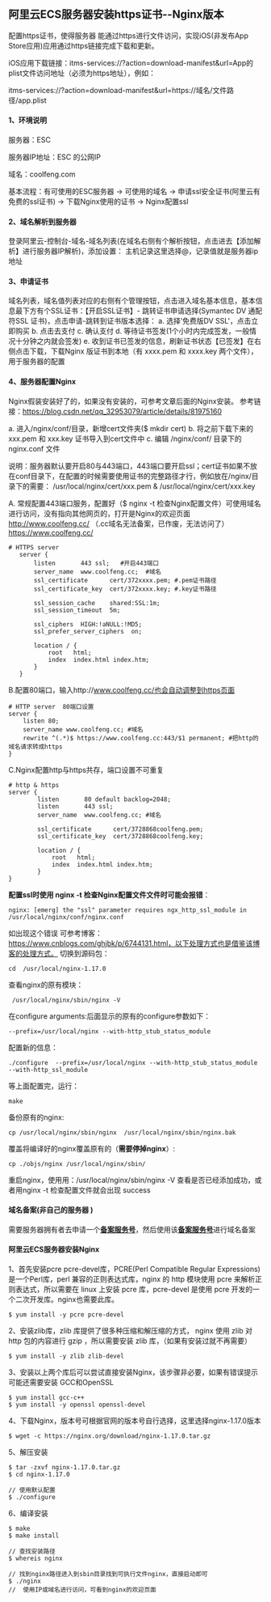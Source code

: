 ## 阿里云ECS服务器安装https证书--Nginx版本

配置https证书，使得服务器 能通过https进行文件访问，实现iOS(非发布App Store应用)应用通过https链接完成下载和更新。

iOS应用下载链接：itms-services://?action=download-manifest&url=App的plist文件访问地址（必须为https地址），例如：

itms-services://?action=download-manifest&url=https://域名/文件路径/app.plist

#### 1、环境说明

服务器：ESC 

服务器IP地址：ESC 的公网IP

域名：coolfeng.com

基本流程：有可使用的ESC服务器 -> 可使用的域名 -> 申请ssl安全证书(阿里云有免费的ssl证书) -> 下载Nginx使用的证书 -> Nginx配置ssl

#### 2、域名解析到服务器

登录阿里云-控制台-域名-域名列表(在域名右侧有个解析按钮，点击进去【添加解析】进行服务器IP解析)，添加设置：
主机记录这里选择@，记录值就是服务器ip地址

#### 3、申请证书

域名列表，域名值列表对应的右侧有个管理按钮，点击进入域名基本信息，基本信息最下方有个SSL证书：【开启SSL证书】- 跳转证书申请选择(Symantec DV 通配符SSL 证书)，点击申请-跳转到证书版本选择：
a. 选择'免费版DV SSL'，点击立即购买
b. 点击去支付
c.  确认支付
d. 等待证书签发(1个小时内完成签发，一般情况十分钟之内就会签发)
e. 收到证书已签发的信息，刷新证书状态【已签发】在右侧点击下载，下载Nginx 版证书到本地（有 xxxx.pem  和 xxxx.key 两个文件），用于服务器的配置

#### 4、服务器配置Nginx

Nginx假装安装好了的，如果没有安装的，可参考文章后面的Nginx安装。
参考链接：https://blog.csdn.net/qq_32953079/article/details/81975160

a. 进入/nginx/conf/目录，新增cert文件夹($ mkdir cert)
b. 将之前下载下来的 xxx.pem 和  xxx.key 证书导入到cert文件中
c. 编辑 /nginx/conf/ 目录下的 nginx.conf 文件

说明：服务器默认要开启80与443端口，443端口要开启ssl；cert证书如果不放在conf目录下，在配置的时候需要使用证书的完整路径才行，例如放在/nginx/目录下的需要： /usr/local/nginx/cert/xxx.pem & /usr/local/nginx/cert/xxx.key

A. 常规配置443端口服务，配置好（$ nginx -t 检查Nginx配置文件）可使用域名进行访问，没有指向其他网页的，打开是Nginx的欢迎页面 
http://www.coolfeng.cc/ （.cc域名无法备案，已作废，无法访问了）
https://www.coolfeng.cc/

```nginx
# HTTPS server
   server {
       listen       443 ssl;   #开启443端口 
       server_name  www.coolfeng.cc;  #域名
       ssl_certificate      cert/372xxxx.pem; #.pem证书路径
       ssl_certificate_key  cert/372xxxx.key; #.key证书路径 

       ssl_session_cache    shared:SSL:1m;
       ssl_session_timeout  5m;

       ssl_ciphers  HIGH:!aNULL:!MD5;
       ssl_prefer_server_ciphers  on;

       location / {
           root   html;
           index  index.html index.htm;
       }
   }
```

B.配置80端口，输入http://www.coolfeng.cc/也会自动调整到https页面

```nginx
# HTTP server  80端口设置
server {
    listen 80;
    server_name www.coolfeng.cc; #域名
    rewrite ^(.*)$ https://www.coolfeng.cc:443/$1 permanent; #把http的域名请求转成https
}
```

C.Nginx配置http与https共存，端口设置不可重复

```nginx
# http & https
server {
        listen       80 default backlog=2048;
        listen       443 ssl;
        server_name  www.coolfeng.cc; #域名

        ssl_certificate      cert/3728868coolfeng.pem;
        ssl_certificate_key  cert/3728868coolfeng.key;

        location / {
            root   html;
            index  index.html index.htm;
        }
}
```

 **配置ssl时使用 nginx -t 检查Nginx配置文件文件时可能会报错**：

```
nginx: [emerg] the "ssl" parameter requires ngx_http_ssl_module in /usr/local/nginx/conf/nginx.conf 
```

如出现这个错误 可参考博客：https://www.cnblogs.com/ghjbk/p/6744131.html，以下处理方式也是借鉴该博客的处理方式。
切换到源码包：

```
cd  /usr/local/nginx-1.17.0
```

查看nginx的原有模块：

```
 /usr/local/nginx/sbin/nginx -V
```

在configure arguments:后面显示的原有的configure参数如下：

```
--prefix=/usr/local/nginx --with-http_stub_status_module
```

配置新的信息：

```
./configure  --prefix=/usr/local/nginx --with-http_stub_status_module --with-http_ssl_module
```

等上面配置完，运行：

```
make
```

备份原有的nginx:

```
cp /usr/local/nginx/sbin/nginx  /usr/local/nginx/sbin/nginx.bak
```

覆盖将编译好的nginx覆盖原有的（**需要停掉nginx**）:

```
cp ./objs/nginx /usr/local/nginx/sbin/
```

重启nginx，使用用：/usr/local/nginx/sbin/nginx -V 查看是否已经添加成功，或者用nginx -t 检查配置文件就会出现 success

#### 域名备案(非自己的服务器 )

需要服务器拥有者去申请一个<u>**备案服务号**</u>，然后使用该<u>**备案服务号**</u>进行域名备案

#### 阿里云ECS服务器安装Nginx

1、首先安装pcre pcre-devel库，PCRE(Perl Compatible Regular Expressions) 是一个Perl库，perl 兼容的正则表达式库，nginx 的 http 模块使用 pcre 来解析正则表达式，所以需要在 linux 上安装 pcre 库，pcre-devel 是使用 pcre 开发的一个二次开发库。nginx也需要此库。

```
$ yum install -y pcre pcre-devel
```

2、安装zlib库，zlib 库提供了很多种压缩和解压缩的方式， nginx 使用 zlib 对 http 包的内容进行 gzip ，所以需要安装 zlib 库，（如果有安装过就不再需要）

```
$ yum install -y zlib zlib-devel
```

3、安装以上两个库后可以尝试直接安装Nginx，该步骤非必要，如果有错误提示可能还需要安装 GCC和OpenSSL

```
$ yum install gcc-c++
$ yum install -y openssl openssl-devel
```

4、下载Nginx，版本号可根据官网的版本号自行选择，这里选择nginx-1.17.0版本

```
$ wget -c https://nginx.org/download/nginx-1.17.0.tar.gz
```

5、解压安装

```
$ tar -zxvf nginx-1.17.0.tar.gz
$ cd nginx-1.17.0

// 使用默认配置
$ ./configure
```

6、编译安装

```
$ make
$ make install

// 查找安装路径 
$ whereis nginx

// 找到nginx路径进入到sbin目录找到可执行文件nginx，直接启动即可
$ ./nginx 
//  使用IP或域名进行访问，可看到nginx的欢迎页面
```

